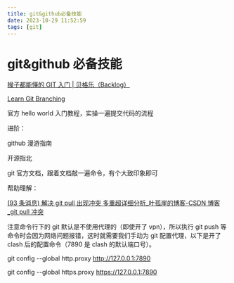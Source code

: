 ```yaml
---
title: git&github必备技能
date: 2023-10-29 11:52:59
tags: [git]
---
```


# git&github 必备技能

[猴子都能懂的 GIT 入门 | 贝格乐（Backlog）](https://backlog.com/git-tutorial/cn/)

[Learn Git Branching](https://learngitbranching.js.org/?locale=zh_CN)

官方 hello world 入门教程，实操一遍提交代码的流程

进阶：

github 漫游指南

开源指北

git 官方文档，跟着文档敲一遍命令，有个大致印象即可

帮助理解：

[(93 条消息) 解决 git pull 出现冲突 多重超详细分析\_叶孤崖的博客-CSDN 博客\_git pull 冲突](https://blog.csdn.net/qq_34246965/article/details/107553644)

注意命令行下的 git 默认是不使用代理的（即使开了 vpn），所以执行 git push 等命令时会因为网络问题报错，这时就需要我们手动为 git 配置代理，以下是开了 clash 后的配置命令（7890 是 clash 的默认端口号）。

git config --global http.proxy http://127.0.0.1:7890

git config --global https.proxy https://127.0.0.1:7890
